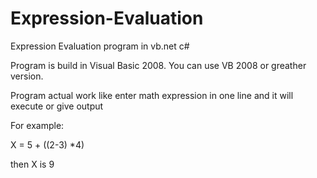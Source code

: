 # Expression-Evaluation

Expression Evaluation program in vb.net c#

Program is build in Visual Basic 2008. You can use VB 2008 or greather version.

Program actual work like enter math expression in one line and it will execute or give output

For example:

X = 5 + ((2-3) *4)

then X is 9

